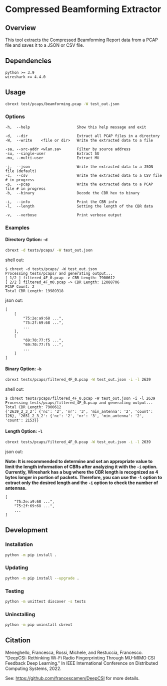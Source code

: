 # Compressed Beamforming Extractor

## Overview

This tool extracts the Compressed Beamforming Report data from a PCAP file and saves it to a JSON or CSV file.

## Dependencies

```plaintext
python >= 3.9
wireshark >= 4.4.0
```

## Usage

```sh
cbrext test/pcaps/beamforming.pcap -W test_out.json
```

### Options

```plaintext
-h,  --help                     Show this help message and exit

-d,  --dir                      Extract all PCAP files in a directory
-W,  --write    <file or dir>   Write the extracted data to a file

-sa, --src-addr <wlan.sa>       Filter by source address
-su, --single-user              Extract SU
-mu, --multi-user               Extract MU

-j,  --json                     Write the extracted data to a JSON file (default)
-c,  --csv                      Write the extracted data to a CSV file  # in progress
-p,  --pcap                     Write the extracted data to a PCAP file # in progress
-b,  --binary                   Decode the CBR hex to binary

-i,  --info                     Print the CBR info
-l,  --length                   Setting the length of the CBR data

-v,  --verbose                  Print verbose output
```

### Examples

#### Directory Option: `-d`

```sh
cbrext -d tests/pcaps/ -W test_out.json
```

shell out:
```plaintext
$ cbrext -d tests/pcaps/ -W test_out.json
Processing tests/pcaps/ and generating output...
[ 1/2 ] filtered_4F_0.pcap -> CBR Length: 7900612
[ 2/2 ] filtered_4F_m0.pcap -> CBR Length: 12088706
PCAP Count: 2
Total CBR Length: 19989318
```

json out:
```plaintext
[
    [
        "75:2e:a9:68 ...",
        "75:2f:69:68 ...",
        ...
    ],
    [
        "69:70:77:f5 ...",
        "69:70:77:f5 ...",
        ...
    ]
]
```

#### Binary Option: `-b`

```sh
cbrext tests/pcaps/filtered_4F_0.pcap -W test_out.json -i -l 2639
```

shell out:
```plaintext
$ cbrext tests/pcaps/filtered_4F_0.pcap -W test_out.json -i -l 2639
Processing tests/pcaps/filtered_4F_0.pcap and generating output...
Total CBR Length: 7900612
{'2639_2_3_2': {'nc': '2', 'nr': '3', 'min_antenna': '2', 'count': 126}, '2651_2_3_2': {'nc': '2', 'nr': '3', 'min_antenna': '2', 'count': 2153}}
```

#### Length Option: `-l`

```sh
cbrext tests/pcaps/filtered_4F_0.pcap -W test_out.json -i -l 2639
```

json out:

__Note: It is recommended to determine and set an appropriate value to limit the length information of CBRs after analyzing it with the `-i` option. Currently, Wireshark has a bug where the CBR length is recognized as 4 bytes longer in portion of packets. Therefore, you can use the `-l` option to extract only the desired length and the `-i` option to check the number of antennas.__

```plaintext
[
    "75:2e:a9:68 ...",
    "75:2f:69:68 ...",
    ...
]
```


## Development

### Installation

```sh
python -m pip install .
```

### Updating

```sh
python -m pip install --upgrade .
```

### Testing

```sh
python -m unittest discover -s tests
```

### Uninstalling

```sh
python -m pip uninstall cbrext
```

## Citation

Meneghello, Francesca, Rossi, Michele, and Restuccia, Francesco. "DeepCSI: Rethinking Wi-Fi Radio Fingerprinting Through MU-MIMO CSI Feedback Deep Learning." In IEEE International Conference on Distributed Computing Systems, 2022.

See: https://github.com/francescamen/DeepCSI for more details.
